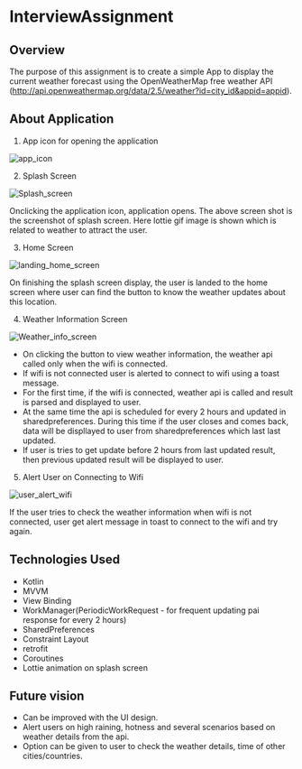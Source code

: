# InterviewAssignment

## Overview
The purpose of this assignment is to create a simple App to display the current weather forecast using the OpenWeatherMap free weather API (http://api.openweathermap.org/data/2.5/weather?id=city_id&appid=appid). 

## About Application
1. App icon for opening the application

![app_icon](https://user-images.githubusercontent.com/24316533/134036696-9a44cb29-c773-474a-9f59-a8905f473462.jpg)

2. Splash Screen

![Splash_screen](https://user-images.githubusercontent.com/24316533/134036845-fb4522e4-15f1-4c2d-89db-03b2cdbd8c90.jpg)

Onclicking the application icon, application opens. The above screen shot is the screenshot of splash screen. 
Here lottie gif image is shown which is related to weather to attract the user.

3. Home Screen

![landing_home_screen](https://user-images.githubusercontent.com/24316533/134037182-a49f7987-d046-4c58-8af2-5b80e4d4a1ff.jpg)

On finishing the splash screen display, the user is landed to the home screen where user can find the button to know the weather updates about this location. 

4. Weather Information Screen

![Weather_info_screen](https://user-images.githubusercontent.com/24316533/134038071-74f9614c-a6b6-42ec-bdac-df8acb30d1a3.jpg)

- On clicking the button to view weather information, the weather api called only when the wifi is connected. 
- If wifi is not connected user is alerted to connect to wifi using a toast message.
- For the first time, if the wifi is connected, weather api is called and result is parsed and displayed to user. 
- At the same time the api is scheduled for every 2 hours and updated in sharedpreferences. During this time if the user closes and comes back, data will be displlayed to user from sharedpreferences which last last updated.
- If user is tries to get update before 2 hours from last updated result, then previous updated result will be displayed to user.

5. Alert User on Connecting to Wifi

![user_alert_wifi](https://user-images.githubusercontent.com/24316533/134038925-bbb1b2cc-eec0-459d-abf3-231cb8487a64.jpg)

If the user tries to check the weather information when wifi is not connected, user get alert message in toast to connect to the wifi and try again.

## Technologies Used
- Kotlin
- MVVM
- View Binding
- WorkManager(PeriodicWorkRequest - for frequent updating pai response for every 2 hours)
- SharedPreferences
- Constraint Layout
- retrofit
- Coroutines
- Lottie animation on splash screen

## Future vision
- Can be improved with the UI design.
- Alert users on high raining, hotness and several scenarios based on weather details from the api.
- Option can be given to user to check the weather details, time of other cities/countries.
